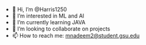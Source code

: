 - 👋 Hi, I’m @Harris1250
- 👀 I’m interested in ML and AI
- 🌱 I’m currently learning JAVA 
- 💞️ I’m looking to collaborate on projects
- 📫 How to reach me: mnadeem2@student.gsu.edu

<!---
Harris1250/Harris1250 is a ✨ special ✨ repository because its `README.md` (this file) appears on your GitHub profile.
You can click the Preview link to take a look at your changes.
--->
